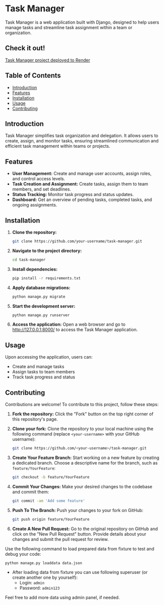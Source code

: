 # Task Manager

Task Manager is a web application built with Django, designed to help users manage tasks and streamline task assignment within a team or organization.

## Check it out!

[Task Manager project deployed to Render](https://task-manager-2cr9.onrender.com)


## Table of Contents

- [Introduction](#introduction)
- [Features](#features)
- [Installation](#installation)
- [Usage](#usage)
- [Contributing](#contributing)

## Introduction

Task Manager simplifies task organization and delegation. It allows users to create, assign, and monitor tasks, ensuring streamlined communication and efficient task management within teams or projects.

## Features

- **User Management:** Create and manage user accounts, assign roles, and control access levels.
- **Task Creation and Assignment:** Create tasks, assign them to team members, and set deadlines.
- **Status Tracking:** Monitor task progress and status updates.
- **Dashboard:** Get an overview of pending tasks, completed tasks, and ongoing assignments.

## Installation

1. **Clone the repository:**

   ```bash
   git clone https://github.com/your-username/task-manager.git
   
2. **Navigate to the project directory:**
   ```bash
   cd task-manager
3. **Install dependencies:**
   ```bash
   pip install -r requirements.txt
4. **Apply database migrations:**
   ```bash
   python manage.py migrate
5. **Start the development server:**
   ```bash
   python manage.py runserver
6. **Access the application:**
Open a web browser and go to http://127.0.0.1:8000/ to access the Task Manager application.

## Usage

Upon accessing the application, users can:
- Create and manage tasks
- Assign tasks to team members
- Track task progress and status

## Contributing

Contributions are welcome! To contribute to this project, follow these steps:

1. **Fork the repository:** Click the "Fork" button on the top right corner of this repository's page.
   
2. **Clone your fork:** Clone the repository to your local machine using the following command (replace `<your-username>` with your GitHub username):

   ```bash
   git clone https://github.com/<your-username>/task-manager.git

3. **Create Your Feature Branch:** Start working on a new feature by creating a dedicated branch. Choose a descriptive name for the branch, such as `feature/YourFeature`:

   ```bash
   git checkout -b feature/YourFeature

4. **Commit Your Changes:** Make your desired changes to the codebase and commit them:

   ```bash
   git commit -am 'Add some feature'
   
5. **Push To The Branch:** Push your changes to your fork on GitHub:

   ```bash
   git push origin feature/YourFeature

6. **Create A New Pull Request:** Go to the original repository on GitHub and click on the "New Pull Request" button. Provide details about your changes and submit the pull request for review.

Use the following command to load prepared data from fixture to test and debug your code:
  
`python manage.py loaddata data.json`

- After loading data from fixture you can use following superuser (or create another one by yourself):
  - Login: `admin`
  - Password: `admin123`

Feel free to add more data using admin panel, if needed.
